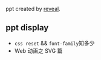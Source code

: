 ppt created by [reveal](https://github.com/hakimel/reveal.js/).

## ppt display

+ `css reset` && `font-family`知多少
+ Web 动画之 SVG 篇
